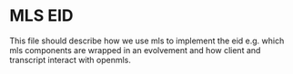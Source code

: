 # MLS EID

This file should describe how we use mls to implement the eid e.g. which mls components are wrapped in an evolvement and how client and transcript interact with openmls.